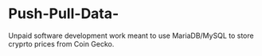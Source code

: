 # Push-Pull-Data-
Unpaid software development work meant to use MariaDB/MySQL to store cryprto prices from Coin Gecko.
